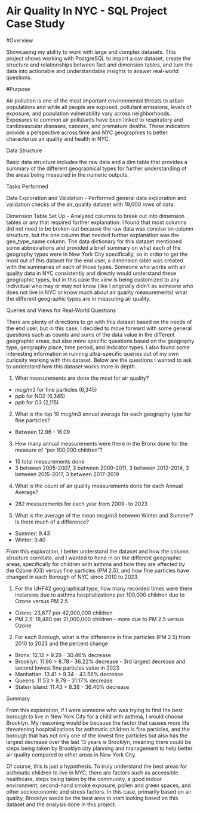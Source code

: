 # Air Quality In NYC - SQL Project Case Study

#Overview

Showcasing my ability to work with large and complex datasets. This project shows working with PostgreSQL to import a csv dataset, create the structure and relationships between fact and dimension tables, and turn the data into actionable and understandable insights to answer real-world questions.

#Purpose

Air pollution is one of the most important environmental threats to urban populations and while all people are exposed, pollutant emissions, levels of exposure, and population vulnerability vary across neighborhoods. Exposures to common air pollutants have been linked to respiratory and cardiovascular diseases, cancers, and premature deaths. These indicators provide a perspective across time and NYC geographies to better characterize air quality and health in NYC.

Data Structure

Basic data structure includes the raw data and a dim table that provides a summary of the different geographical types for further understanding of the areas being measured in the numeric outputs.

Tasks Performed

Data Exploration and Validation - Performed general data exploration and validation checks of the air_quality dataset with 19,000 rows of data.

Dimension Table Set Up - Analyzed columns to break out into dimension tables or any that required further explanation. I found that most columns did not need to be broken out because the raw data was concise on column structure, but the one column that needed further explanation was the geo_type_name column. The data dictionary for this dataset mentioned some abbreviations and provided a brief summary on what each of the geography types were in New York City specifically, so in order to get the most out of this dataset for the end user, a dimension table was created with the summaries of each of those types. Someone who works with air quality data in NYC consistently and directly would understand these geographic types, but in this case the view is being customized to any individual who may or may not know (like I originally didn’t as someone who does not live in NYC or know much about air quality measurements) what the different geographic types are in measuring air quality.

Queries and Views for Real-World Questions

There are plenty of directions to go with this dataset based on the needs of the end user, but in this case, I decided to move forward with some general questions such as counts and sums of the data value in the different geographic areas, but also more specific questions based on the geography type, geography place, time period, and indicator types. I also found some interesting information in running ultra-specific queries out of my own curiosity working with this dataset. Below are the questions I wanted to ask to understand how this dataset works more in depth.

1. What measurements are done the most for air quality? 
- mcg/m3 for fine particles (6,345)
- ppb for NO2 (6,345)
- ppb for O3 (2,115)
2. What is the top 10 mcg/m3 annual average for each geography type for fine particles?
- Between 12.96 - 16.09
3. How many annual measurements were there in the Bronx done for the measure of “per 100,000 children”?
- 15 total measurements done
- 3 between 2005-2007, 3 between 2009-2011, 3 between 2012-2014, 3 between 2015-2017, 3 between 2017-2019
4. What is the count of air quality measurements done for each Annual Average?
- 282 measurements for each year from 2009- to 2023
5. What is the average of the mean mcg/m3 between Winter and Summer? Is there much of a difference?
- Summer: 9.43
- Winter: 9.40

From this exploration, I better understand the dataset and how the column structure correlate, and I wanted to hone in on the different geographic areas, specifically for children with asthma and how they are affected by the Ozone (O3) versus fine particles (PM 2.5), and how fine particles have changed in each Borough of NYC since 2010 to 2023.

1. For the UHF42 geographical type, how many recorded times were there instances due to asthma hospitalizations per 100,000 children due to Ozone versus PM 2.5
- Ozone: 23,677 per 42,000,000 children
- PM 2.5: 18,480 per 21,000,000 children - more due to PM 2.5 versus Ozone
2. For each Borough, what is the difference in fine particles (PM 2.5) from 2010 to 2023 and the percent change
- Bronx: 12.12 > 9.29 - 30.46% decrease
- Brooklyn: 11.96 > 8.78 - 36.22% decrease - 3rd largest decrease and second lowest fine particles value in 2023
- Manhattan: 13.41 > 9.34 - 43.58% decrease
- Queens: 11.53 > 8.79 - 31.17% decrease
- Staten Island: 11.43 > 8.38 - 36.40% decrease

Summary

From this exploration, if I were someone who was trying to find the best borough to live in New York City for a child with asthma, I would choose Brooklyn. My reasoning would be because the factor that causes more life threatening hospitalizations for asthmatic children is fine particles, and the borough that has not only one of the lowest fine particles but also has the largest decrease over the last 13 years is Brooklyn, meaning there could be steps being taken by Brooklyn city planning and management to help better air quality compared to other areas in New York City. 

Of course, this is just a hypothesis. To truly understand the best areas for asthmatic children to live in NYC, there are factors such as accessible healthcare, steps being taken by the community, a good indoor environment, second-hand smoke exposure, pollen and green spaces, and other socioeconomic and stress factors. In this case, primarily based on air quality, Brooklyn would be the best area to start looking based on this dataset and the analysis done in this project.

